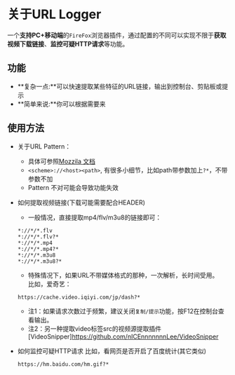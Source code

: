 # 关于URL Logger  
一个**支持PC+移动端**的`FireFox`浏览器插件，通过配置的不同可以实现不限于**获取视频下载链接**、**监控可疑HTTP请求**等功能。  

## 功能  
* **复杂一点:**可以快速提取某些特征的URL链接，输出到控制台、剪贴板或提示  
* **简单来说:**你可以根据需要来  

## 使用方法  
* 关于URL Pattern：
    * 具体可参照[Mozzila 文档](https://developer.mozilla.org/en-US/docs/Mozilla/Add-ons/WebExtensions/Match_patterns)
    * `<scheme>://<host><path>`, 有很多小细节，比如path带参数加上`?*`，不带参数不加 
    * Pattern 不对可能会导致功能失效

* 如何提取视频链接(下载可能需要配合HEADER)  
    * 一般情况，直接提取mp4/flv/m3u8的链接即可：  
    ```
    *://*/*.flv
    *://*/*.flv?*
    *://*/*.mp4
    *://*/*.mp4?*
    *://*/*.m3u8
    *://*/*.m3u8?*
    ```
    
    * 特殊情况下，如果URL不带媒体格式的那种，一次解析，长时间受用。  
    比如，爱奇艺：
    ```
    https://cache.video.iqiyi.com/jp/dash?*
    ```

    * 注1：如果请求次数过于频繁，建议关闭`复制/提示`功能，按F12在控制台查看输出。
    * 注2：另一种提取video标签src的视频源提取插件[VideoSnipper]<https://github.com/nICEnnnnnnnLee/VideoSnipper>
* 如何监控可疑HTTP请求
    比如，看网页是否开启了百度统计(其它类似)
    ```
    https://hm.baidu.com/hm.gif?*
    ```
